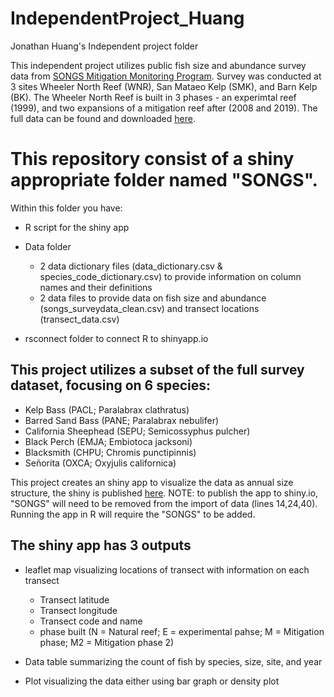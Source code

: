 # IndependentProject_Huang

Jonathan Huang's Independent project folder

This independent project utilizes public fish size and abundance survey data from [SONGS Mitigation Monitoring Program](https://marinemitigation.msi.ucsb.edu/). Survey was conducted at 3 sites Wheeler North Reef (WNR), San Mataeo Kelp (SMK), and Barn Kelp (BK). The Wheeler North Reef is built in 3 phases - an experimtal reef (1999), and two expansions of a mitigation reef after (2008 and 2019). The full data can be found and downloaded [here](https://portal.edirepository.org/nis/mapbrowse?packageid=edi.668.1).

# This repository consist of a shiny appropriate folder named "SONGS". 

Within this folder you have:
-   R script for the shiny app
-   Data folder 

    - 2 data dictionary files (data_dictionary.csv & species_code_dictionary.csv) to provide information on column names and their definitions
    - 2 data files to provide data on fish size and abundance (songs_surveydata_clean.csv) and transect locations (transect_data.csv)
    
-   rsconnect folder to connect R to shinyapp.io

## This project utilizes a subset of the full survey dataset, focusing on 6 species:

-   Kelp Bass (PACL; Paralabrax clathratus)
-   Barred Sand Bass (PANE; Paralabrax nebulifer)
-   California Sheephead (SEPU; Semicossyphus pulcher)
-   Black Perch (EMJA; Embiotoca jacksoni)
-   Blacksmith (CHPU; Chromis punctipinnis)
-   Señorita (OXCA; Oxyjulis californica)

This project creates an shiny app to visualize the data as annual size structure, the shiny is published [here](https://jonlhuang.shinyapps.io/SONGS/). NOTE: to publish the app to shiny.io, "SONGS" will need to be removed from the import of data (lines 14,24,40). Running the app in R will require the "SONGS" to be added.

## The shiny app has 3 outputs

-   leaflet map visualizing locations of transect with information on each transect

    -   Transect latitude
    -   Transect longitude
    -   Transect code and name
    -   phase built (N = Natural reef; E = experimental pahse; M = Mitigation phase; M2 = Mitigation phase 2)


-   Data table summarizing the count of fish by species, size, site, and year

-   Plot visualizing the data either using bar graph or density plot